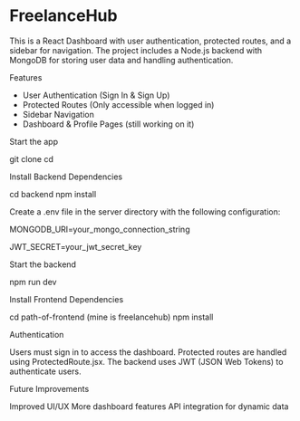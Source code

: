 # FreelanceHub
This is a React Dashboard with user authentication, protected routes, and a sidebar for navigation. The project includes a Node.js backend with MongoDB for storing user data and handling authentication.

Features
- User Authentication (Sign In & Sign Up)
- Protected Routes (Only accessible when logged in)
- Sidebar Navigation
- Dashboard & Profile Pages (still working on it)


Start the app

git clone <repository-url>
cd <project-folder>

Install Backend Dependencies

cd backend
npm install

Create a .env file in the server directory with the following configuration:

MONGODB_URI=your_mongo_connection_string

JWT_SECRET=your_jwt_secret_key

Start the backend

npm run dev

Install Frontend Dependencies

cd path-of-frontend (mine is freelancehub)
npm install

Authentication

Users must sign in to access the dashboard.
Protected routes are handled using ProtectedRoute.jsx.
The backend uses JWT (JSON Web Tokens) to authenticate users.

Future Improvements

Improved UI/UX
More dashboard features
API integration for dynamic data



